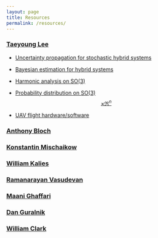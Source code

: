 ```yaml
---
layout: page
title: Resources
permalink: /resources/
---
```


<script
  src="https://cdn.mathjax.org/mathjax/latest/MathJax.js?config=TeX-AMS-MML_HTMLorMML"
  type="text/javascript">
</script>


### [Taeyoung Lee](http://fdcl.seas.gwu.edu)

* [Uncertainty propagation for stochastic hybrid systems](https://arxiv.org/abs/2203.02548)

* [Bayesian estimation for hybrid systems](https://arxiv.org/pdf/2003.01201.pdf)

* [Harmonic analysis on SO(3)](https://arxiv.org/pdf/1809.10533.pdf)

* [Probability distribution on SO(3)$$\times\Re^n$$](https://arxiv.org/abs/2003.02180)

* [UAV flight hardware/software](http://fdcl.seas.gwu.edu/experiments)

### [Anthony Bloch](https://dept.math.lsa.umich.edu/~abloch/)

### [Konstantin Mischaikow](https://sites.math.rutgers.edu/~mischaik/)

### [William Kalies](http://math.fau.edu/kalies/)

### [Ramanarayan Vasudevan](https://me.engin.umich.edu/people/faculty/ramanarayan-vasudevan/)

### [Maani Ghaffari](https://robotics.umich.edu/profile/maani-ghaffari/)

### [Dan Guralnik](https://mae.ufl.edu/people/profiles/dan-guralnik/)

### [William Clark](https://as.cornell.edu/people/william-clark)
